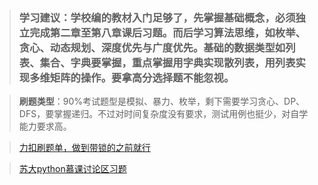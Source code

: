 > ### 学习建议：学校编的教材入门足够了，先掌握基础概念，必须独立完成第二章至第八章课后习题。而后学习算法思维，如枚举、贪心、动态规划、深度优先与广度优先。基础的数据类型如列表、集合、字典要掌握，重点掌握用字典实现散列表，用列表实现多维矩阵的操作。要拿高分选择题不能忽视。

> **刷题类型**：90%考试题型是模拟、暴力、枚举，剩下需要学习贪心、DP、DFS，要掌握递归。不过对时间复杂度没有要求，测试用例也挺少，对自学能力要求高。

> [力扣刷题单，做到带锁的之前就行](https://leetcode.cn/studyplan/programming-skills/)

> [苏大python慕课讨论区习题](https://www.icourse163.org/learn/SUDA-1206947804?tid=1471428449)
